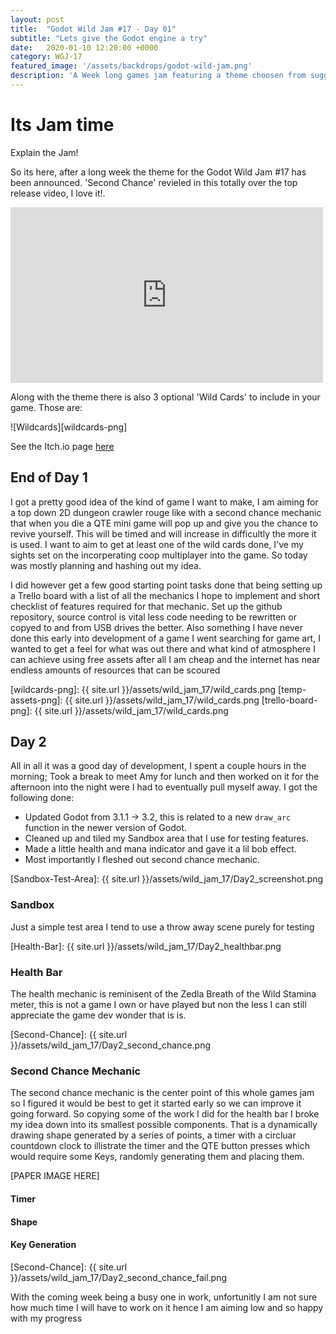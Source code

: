 ```yaml
---
layout: post
title:  "Godot Wild Jam #17 - Day 01"
subtitle: "Lets give the Godot engine a try"
date:   2020-01-10 12:20:00 +0000
category: WGJ-17
featured_image: '/assets/backdrops/godot-wild-jam.png'
description: 'A Week long games jam featuring a theme choosen from suggestions on the Godot Wild Jam Discord server with 3 random Wild cards to optionally include in your title.'
---
```


# Its Jam time

Explain the Jam!

So its here, after a long week the theme for the Godot Wild Jam #17 has been announced. 'Second Chance' revieled in this totally over the top release video, I love it!.

<iframe width="500" height="281" src="https://www.youtube.com/embed/zZOJmcEQBKE" frameborder="0" allow="accelerometer; autoplay; encrypted-media; gyroscope; picture-in-picture" allowfullscreen></iframe>

Along with the theme there is also 3 optional 'Wild Cards' to include in your game. Those are:

![Wildcards][wildcards-png]


See the Itch.io page [here](https://itch.io/jam/godot-wild-jam-17)

## End of Day 1 

I got a pretty good idea of the kind of game I want to make, I am aiming for a top down 2D dungeon crawler rouge like with a second chance mechanic that when you die a QTE mini game will pop up and give you the chance to revive yourself. This will be timed and will increase in difficultly the more it is used. I want to aim to get at least one of the wild cards done, I've my sights set on the incorperating coop multiplayer into the game. So today was mostly planning and hashing out my idea. 

I did however get a few good starting point tasks done that being setting up a Trello board with a list of all the mechanics I hope to implement and short checklist of features required for that mechanic. Set up the github repository, source control is vital less code needing to be rewritten or copyed to and from USB drives the better. Also something I have never done this early into development of a game I went searching for game art, I wanted to get a feel for what was out there and what kind of atmosphere I can achieve using free assets after all I am cheap and the internet has near endless amounts of resources that can be scoured



[wildcards-png]: {{ site.url }}/assets/wild_jam_17/wild_cards.png
[temp-assets-png]: {{ site.url }}/assets/wild_jam_17/wild_cards.png
[trello-board-png]: {{ site.url }}/assets/wild_jam_17/wild_cards.png

## Day 2

All in all it was a good day of development, I spent a couple hours in the morning; Took a break to meet Amy for lunch and then worked on it for the afternoon into the night were I had to eventually pull myself away. I got the following done:

* Updated Godot from 3.1.1 -> 3.2, this is related to a new `draw_arc` function in the newer version of Godot.
* Cleaned up and tiled my Sandbox area that I use for testing features.
* Made a little health and mana indicator and gave it a lil bob effect.
* Most importantly I fleshed out second chance mechanic.

[Sandbox-Test-Area]:  {{ site.url }}/assets/wild_jam_17/Day2_screenshot.png
### Sandbox 
Just a simple test area I tend to use a throw away scene purely for testing

[Health-Bar]:  {{ site.url }}/assets/wild_jam_17/Day2_healthbar.png
### Health Bar
The health mechanic is reminisent of the Zedla Breath of the Wild Stamina meter, this is not a game I own or have played but non the less I can still appreciate the game dev wonder that is is.

[Second-Chance]:  {{ site.url }}/assets/wild_jam_17/Day2_second_chance.png
### Second Chance Mechanic
The second chance mechanic is the center point of this whole games jam so I figured it would be best to get it started early so we can improve it going forward. So copying some of the work I did for the health bar I broke my idea down into its smallest possible components. That is a dynamically drawing shape generated by a series of points, a timer with a circluar countdown clock to illistrate the timer and the QTE button presses which would require some Keys, randomly generating them and placing them.

[PAPER IMAGE HERE]


#### Timer

#### Shape

#### Key Generation


[Second-Chance]:  {{ site.url }}/assets/wild_jam_17/Day2_second_chance_fail.png

With the coming week being a busy one in work, unfortunitly I am not sure how much time I will have to work on it hence I am aiming low and so happy with my progress